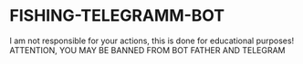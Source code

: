 # FISHING-TELEGRAMM-BOT
I am not responsible for your actions, this is done for educational purposes! ATTENTION, YOU MAY BE BANNED FROM BOT FATHER AND TELEGRAM
